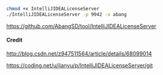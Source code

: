 ```sh
chmod +x IntelliJIDEALicenseServer
./IntelliJIDEALicenseServer -p 9942 -u abang
```
https://github.com/AbangSD/tool/IntelliJIDEALicenseServer

#### Credit

http://blog.csdn.net/z947511564/article/details/68099014

https://coding.net/u/ilanyu/p/IntelliJIDEALicenseServer/git